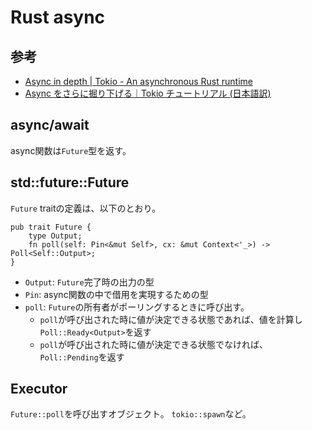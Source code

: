 # Rust async

## 参考

- [Async in depth | Tokio - An asynchronous Rust runtime](https://tokio.rs/tokio/tutorial/async)
- [Async をさらに掘り下げる｜Tokio チュートリアル (日本語訳)](https://zenn.dev/magurotuna/books/tokio-tutorial-ja/viewer/async_in_depth)


## async/await

async関数は`Future`型を返す。


## std::future::Future

`Future` traitの定義は、以下のとおり。

```
pub trait Future {
    type Output;
    fn poll(self: Pin<&mut Self>, cx: &mut Context<'_>) -> Poll<Self::Output>;
}
```

- `Output`: `Future`完了時の出力の型
- `Pin`: async関数の中で借用を実現するための型
- `poll`: `Future`の所有者がポーリングするときに呼び出す。
  - `poll`が呼び出された時に値が決定できる状態であれば、値を計算し`Poll::Ready<Output>`を返す
  - `poll`が呼び出された時に値が決定できる状態でなければ、`Poll::Pending`を返す

## Executor

`Future::poll`を呼び出すオブジェクト。
`tokio::spawn`など。
